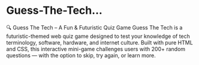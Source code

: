 # Guess-The-Tech...
🔍 Guess The Tech – A Fun &amp; Futuristic Quiz Game Guess The Tech is a futuristic-themed web quiz game designed to test your knowledge of tech terminology, software, hardware, and internet culture. Built with pure HTML and CSS, this interactive mini-game challenges users with 200+ random questions — with the option to skip, try again, or learn more. 
